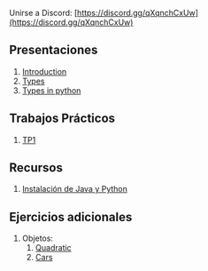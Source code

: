 Unirse a Discord: [https://discord.gg/qXqnchCxUw](https://discord.gg/qXqnchCxUw)

## Presentaciones
1. [Introduction](introduction)
2. [Types](types)
3. [Types in python](types-in-python)

[//]: # (4. [Java Collections]&#40;java-collections&#41;)

[//]: # (5. [TDD]&#40;tdd&#41;)

[//]: # (6. [Recursion]&#40;recursion&#41;)

[//]: # (7. [Object-Oriented Programming &#40;OOP&#41;]&#40;oop&#41;)

[//]: # (8. [Classes]&#40;classes&#41;)

[//]: # (9. [Abstract Classes & Inheritance]&#40;abstract&#41;)

[//]: # (10. [Polymorphism and interfaces]&#40;polymorphism&#41;)

[//]: # (11. [Coverage]&#40;coverage&#41;)

[//]: # (12. [Generics]&#40;generics&#41;)

[//]: # (13. [Packages]&#40;https://docs.google.com/presentation/d/1DdAOhl1FPAeZKNiHjDakr3-B_ty--FwowzA8bYkgrh0/edit?usp=sharing&#41;)

[//]: # (14. [Exceptions]&#40;exceptions&#41;)


## Trabajos Prácticos
1. [TP1](https://classroom.github.com/a/7dpon_iV)

[//]: # (2. [TP2]&#40;practice/2&#41;)

[//]: # (3. [TP3]&#40;practice/3&#41;)

[//]: # (4. [TP4]&#40;practice/4&#41;)

[//]: # (5. [TP5]&#40;practice/5&#41;)

[//]: # (6. [TP University]&#40;https://classroom.github.com/a/wJgSLMuH&#41;)

## Recursos
1. [Instalación de Java y Python](utils/installation)

## Ejercicios adicionales
1. Objetos:
   1. [Quadratic](additional-practice/1.1)
   2. [Cars](additional-practice/1.2) 

